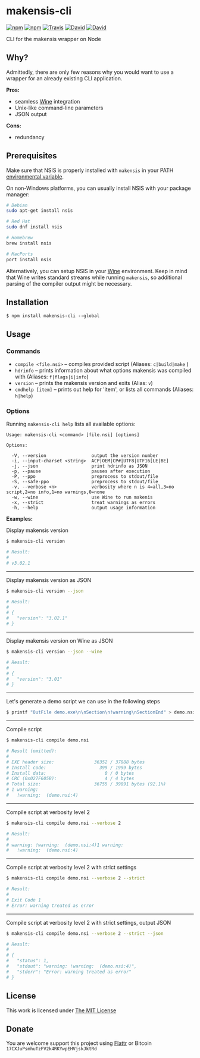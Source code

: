 # makensis-cli

[![npm](https://img.shields.io/npm/l/makensis-cli.svg?style=flat-square)](https://www.npmjs.org/package/makensis-cli)
[![npm](https://img.shields.io/npm/v/makensis-cli.svg?style=flat-square)](https://www.npmjs.org/package/makensis-cli)
[![Travis](https://img.shields.io/travis/idleberg/node-makensis-cli.svg?style=flat-square)](https://travis-ci.org/idleberg/node-makensis-cli)
[![David](https://img.shields.io/david/idleberg/node-makensis-cli.svg?style=flat-square)](https://david-dm.org/idleberg/node-makensis-cli)
[![David](https://img.shields.io/david/dev/idleberg/node-makensis-cli.svg?style=flat-square)](https://david-dm.org/idleberg/node-makensis-cli?type=dev)

CLI for the makensis wrapper on Node

## Why?

Admittedly, there are only few reasons why you would want to use a wrapper for an already existing CLI application.

**Pros:**

- seamless [Wine](http://winehq.org/) integration
- Unix-like command-line parameters
- JSON output

**Cons:**

- redundancy

## Prerequisites

Make sure that NSIS is properly installed with `makensis` in your PATH [environmental variable](http://superuser.com/a/284351/195953).

On non-Windows platforms, you can usually install NSIS with your package manager:

```sh
# Debian
sudo apt-get install nsis

# Red Hat
sudo dnf install nsis

# Homebrew
brew install nsis

# MacPorts
port install nsis
```

Alternatively, you can setup NSIS in your [Wine](http://winehq.org/) environment. Keep in mind that Wine writes standard streams while running `makensis`, so additional parsing of the compiler output might be necessary.

## Installation

`$ npm install makensis-cli --global`

## Usage

### Commands

- `compile <file.nsi>` – compiles provided script (Aliases: `c|build|make` )
- `hdrinfo` – prints information about what options makensis was compiled with (Aliases: `f|flags|i|info`)
- `version` – prints the makensis version and exits (Alias: `v`)
- `cmdhelp [item]` – prints out help for 'item', or lists all commands (Aliases: `h|help`)

### Options

Running `makensis-cli help` lists all available options:

```
Usage: makensis-cli <command> [file.nsi] [options]

Options:

  -V, --version                 output the version number
  -i, --input-charset <string>  ACP|OEM|CP#|UTF8|UTF16[LE|BE]
  -j, --json                    print hdrinfo as JSON
  -p, --pause                   pauses after execution
  -P, --ppo                     preprocess to stdout/file
  -S, --safe-ppo                preprocess to stdout/file
  -v, --verbose <n>             verbosity where n is 4=all,3=no script,2=no info,1=no warnings,0=none
  -w, --wine                    use Wine to run makenis
  -x, --strict                  treat warnings as errors
  -h, --help                    output usage information
```

**Examples:**

Display makensis version

```sh
$ makensis-cli version

# Result:
#
# v3.02.1
```
____

Display makensis version as JSON

```sh
$ makensis-cli version --json

# Result:
#
# {
#   "version": "3.02.1"
# }
```
____

Display makensis version on Wine as JSON

```sh
$ makensis-cli version --json --wine

# Result:
#
# {
#   "version": "3.01"
# }
```
____

Let's generate a demo script we can use in the following steps

```sh
$ printf "OutFile demo.exe\n\nSection\n!warning\nSectionEnd" > demo.nsi
```
____

Compile script

```sh
$ makensis-cli compile demo.nsi

# Result (omitted):
#
# EXE header size:               36352 / 37888 bytes
# Install code:                    399 / 1999 bytes
# Install data:                      0 / 0 bytes
# CRC (0x027F605B):                  4 / 4 bytes
# Total size:                    36755 / 39891 bytes (92.1%)
# 1 warning:
#   !warning:  (demo.nsi:4)
```
____

Compile script at verbosity level 2

```sh
$ makensis-cli compile demo.nsi --verbose 2

# Result:
#
# warning: !warning:  (demo.nsi:4)1 warning:
#   !warning:  (demo.nsi:4)
```
____

Compile script at verbosity level 2 with strict settings

```sh
$ makensis-cli compile demo.nsi --verbose 2 --strict

# Result:
#
# Exit Code 1
# Error: warning treated as error
```
____

Compile script at verbosity level 2 with strict settings, output JSON

```sh
$ makensis-cli compile demo.nsi --verbose 2 --strict --json

# Result:
#
# {
#   "status": 1,
#   "stdout": "warning: !warning:  (demo.nsi:4)",
#   "stderr": "Error: warning treated as error"
# }
```
## License

This work is licensed under [The MIT License](https://opensource.org/licenses/MIT)

## Donate

You are welcome support this project using [Flattr](https://flattr.com/submit/auto?user_id=idleberg&url=https://github.com/idleberg/node-makensis-cli) or Bitcoin `17CXJuPsmhuTzFV2k4RKYwpEHVjskJktRd`
